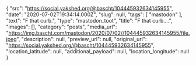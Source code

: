 {
  "src": "https://social.yakshed.org/@bascht/104445932634145955",
  "date": "2020-07-02T19:34:14.000Z",
  "slug": null,
  "tags": [
    "mastodon"
  ],
  "text": "F that curb.",
  "type": "mastodon_toot",
  "title": "F that curb.…",
  "images": [],
  "category": "posts",
  "media_url": "https://img.bascht.com/mastodon/2020/07/02//104445932634145955/file.jpeg",
  "description": null,
  "preview_url": null,
  "original_url": "https://social.yakshed.org/@bascht/104445932634145955",
  "location_latitude": null,
  "additional_payload": null,
  "location_longitude": null
}

